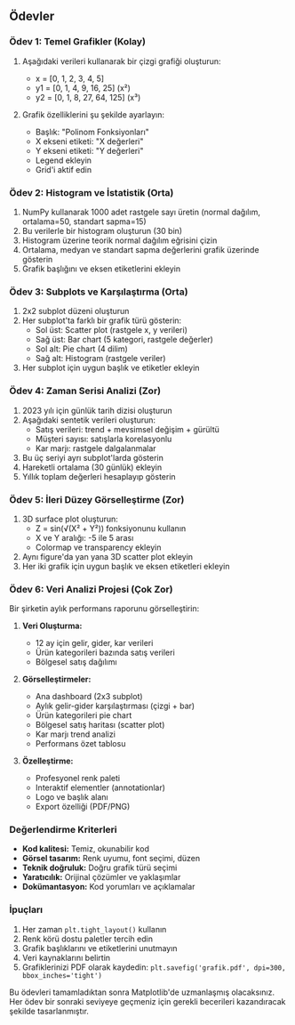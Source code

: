 ## Ödevler

### Ödev 1: Temel Grafikler (Kolay)
1. Aşağıdaki verileri kullanarak bir çizgi grafiği oluşturun:
   - x = [0, 1, 2, 3, 4, 5]
   - y1 = [0, 1, 4, 9, 16, 25] (x²)
   - y2 = [0, 1, 8, 27, 64, 125] (x³)
   
2. Grafik özelliklerini şu şekilde ayarlayın:
   - Başlık: "Polinom Fonksiyonları"
   - X ekseni etiketi: "X değerleri"
   - Y ekseni etiketi: "Y değerleri"
   - Legend ekleyin
   - Grid'i aktif edin

### Ödev 2: Histogram ve İstatistik (Orta)
1. NumPy kullanarak 1000 adet rastgele sayı üretin (normal dağılım, ortalama=50, standart sapma=15)
2. Bu verilerle bir histogram oluşturun (30 bin)
3. Histogram üzerine teorik normal dağılım eğrisini çizin
4. Ortalama, medyan ve standart sapma değerlerini grafik üzerinde gösterin
5. Grafik başlığını ve eksen etiketlerini ekleyin

### Ödev 3: Subplots ve Karşılaştırma (Orta)
1. 2x2 subplot düzeni oluşturun
2. Her subplot'ta farklı bir grafik türü gösterin:
   - Sol üst: Scatter plot (rastgele x, y verileri)
   - Sağ üst: Bar chart (5 kategori, rastgele değerler)
   - Sol alt: Pie chart (4 dilim)
   - Sağ alt: Histogram (rastgele veriler)
3. Her subplot için uygun başlık ve etiketler ekleyin

### Ödev 4: Zaman Serisi Analizi (Zor)
1. 2023 yılı için günlük tarih dizisi oluşturun
2. Aşağıdaki sentetik verileri oluşturun:
   - Satış verileri: trend + mevsimsel değişim + gürültü
   - Müşteri sayısı: satışlarla korelasyonlu
   - Kar marjı: rastgele dalgalanmalar
3. Bu üç seriyi ayrı subplot'larda gösterin
4. Hareketli ortalama (30 günlük) ekleyin
5. Yıllık toplam değerleri hesaplayıp gösterin

### Ödev 5: İleri Düzey Görselleştirme (Zor)
1. 3D surface plot oluşturun:
   - Z = sin(√(X² + Y²)) fonksiyonunu kullanın
   - X ve Y aralığı: -5 ile 5 arası
   - Colormap ve transparency ekleyin
2. Aynı figure'da yan yana 3D scatter plot ekleyin
3. Her iki grafik için uygun başlık ve eksen etiketleri ekleyin

### Ödev 6: Veri Analizi Projesi (Çok Zor)
Bir şirketin aylık performans raporunu görselleştirin:

1. **Veri Oluşturma:**
   - 12 ay için gelir, gider, kar verileri
   - Ürün kategorileri bazında satış verileri
   - Bölgesel satış dağılımı

2. **Görselleştirmeler:**
   - Ana dashboard (2x3 subplot)
   - Aylık gelir-gider karşılaştırması (çizgi + bar)
   - Ürün kategorileri pie chart
   - Bölgesel satış haritası (scatter plot)
   - Kar marjı trend analizi
   - Performans özet tablosu

3. **Özelleştirme:**
   - Profesyonel renk paleti
   - Interaktif elementler (annotationlar)
   - Logo ve başlık alanı
   - Export özelliği (PDF/PNG)

### Değerlendirme Kriterleri
- **Kod kalitesi:** Temiz, okunabilir kod
- **Görsel tasarım:** Renk uyumu, font seçimi, düzen
- **Teknik doğruluk:** Doğru grafik türü seçimi
- **Yaratıcılık:** Orijinal çözümler ve yaklaşımlar
- **Dokümantasyon:** Kod yorumları ve açıklamalar

### İpuçları
1. Her zaman `plt.tight_layout()` kullanın
2. Renk körü dostu paletler tercih edin
3. Grafik başlıklarını ve etiketlerini unutmayın
4. Veri kaynaklarını belirtin
5. Grafiklerinizi PDF olarak kaydedin: `plt.savefig('grafik.pdf', dpi=300, bbox_inches='tight')`

Bu ödevleri tamamladıktan sonra Matplotlib'de uzmanlaşmış olacaksınız. Her ödev bir sonraki seviyeye geçmeniz için gerekli becerileri kazandıracak şekilde tasarlanmıştır.
